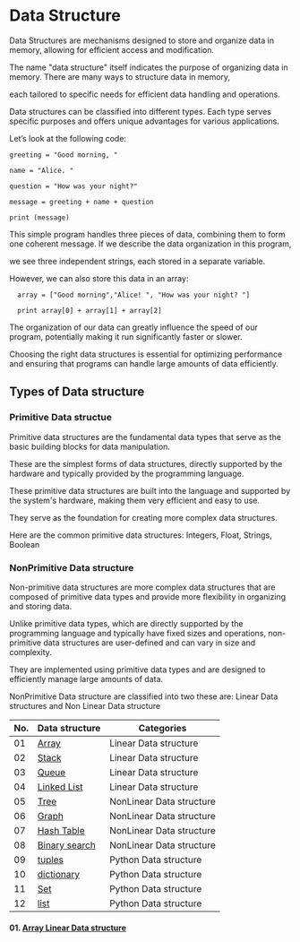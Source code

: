 # Data Structure

Data Structures are mechanisms designed to store and organize data in memory, allowing for efficient access and modification. 

The name "data structure" itself indicates the purpose of organizing data in memory.  There are many ways to structure data in memory, 

each tailored to specific needs for efficient data handling and operations. 

Data structures can be classified into different types. Each type serves specific purposes and offers unique advantages for various applications.

Let’s look at the following code:
  
    greeting = "Good morning, "
   
    name = "Alice. "
   
    question = "How was your night?"
   
    message = greeting + name + question
   
    print (message)

This simple program handles three pieces of data, combining them to form one coherent message. If we describe the data organization in this program,

we see three independent strings, each stored in a separate variable.

However, we can also store this data in an array:

      array = ["Good morning","Alice! ", "How was your night? "]

      print array[0] + array[1] + array[2]
   
The organization of our data can greatly influence the speed of our program, potentially making it run significantly faster or slower. 

Choosing the right data structures is essential for optimizing performance and ensuring that programs can handle large amounts of data efficiently.

   ## Types of Data structure

  ### Primitive Data structue
      
   Primitive data structures are the fundamental data types that serve as the basic building blocks for data manipulation. 

   These are the simplest forms of data structures, directly supported by the hardware and typically provided by the programming language.

   These primitive data structures are built into the language and supported by the system's hardware, making them very efficient and easy to use. 

   They serve as the foundation for creating more complex data structures.

   Here are the common primitive data structures: Integers, Float, Strings, Boolean

   ### NonPrimitive Data structure

   Non-primitive data structures are more complex data structures that are composed of primitive data types and provide more flexibility in organizing and storing data.

   Unlike primitive data types, which are directly supported by the programming language and typically have fixed sizes and operations, non-primitive data structures are user-defined and can vary in size and complexity.

   They are implemented using primitive data types and are designed to efficiently manage large amounts of data.

   NonPrimitive Data structure are classified into two these are: Linear Data structures and Non Linear Data structure
      

   |No.  |Data structure           | Categories|
   |-----|--------------------------------|---------------------|
   |01   |[Array]()|Linear Data structure | 
   |02   |[Stack]() |Linear Data structure |
   |03   |[Queue]() |Linear Data structure |
   |04   |[Linked List]() |Linear Data structure |
   |05   |[Tree]() |NonLinear Data structure |
   |06   |[Graph]() |NonLinear Data structure |
   |07   |[Hash Table]() |NonLinear Data structure |
   |08   |[Binary search]() |NonLinear Data structure |
   |09   |[tuples]() |Python Data structure |
   |10   |[dictionary]() |Python Data structure |
   |11   |[Set]() |Python Data structure |
   |12   |[list]() |Python Data structure |

   #### 01. [Array Linear Data structure]()
